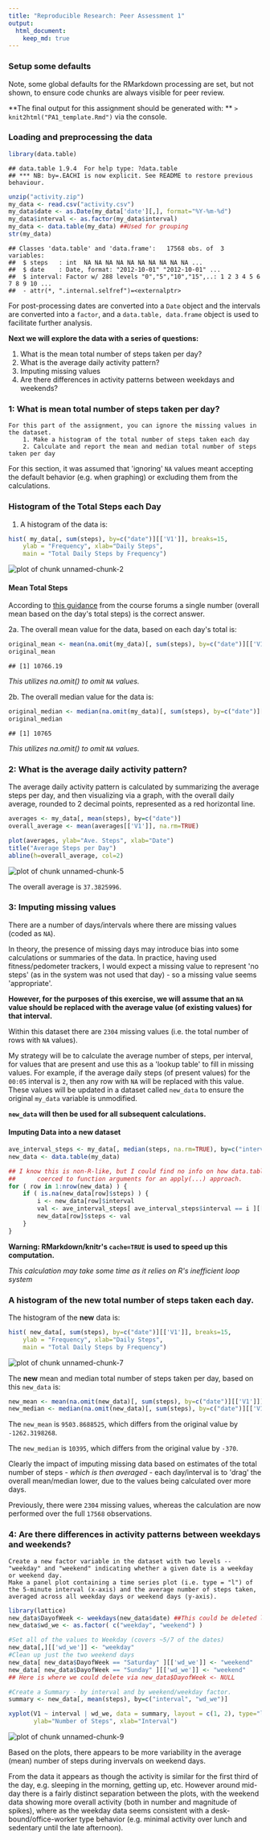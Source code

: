 ```yaml
---
title: "Reproducible Research: Peer Assessment 1"
output: 
  html_document:
    keep_md: true
---
```


### Setup some defaults


Note, some global defaults for the RMarkdown processing are set, but not shown, to ensure code chunks are always visible for peer review.

**The final output for this assignment should be generated with: ** ```> knit2html("PA1_template.Rmd")``` via the console.

### Loading and preprocessing the data


```r
library(data.table)
```

```
## data.table 1.9.4  For help type: ?data.table
## *** NB: by=.EACHI is now explicit. See README to restore previous behaviour.
```

```r
unzip("activity.zip")
my_data <- read.csv("activity.csv")
my_data$date <- as.Date(my_data['date'][,], format="%Y-%m-%d")
my_data$interval <- as.factor(my_data$interval)
my_data <- data.table(my_data) ##Used for grouping
str(my_data)
```

```
## Classes 'data.table' and 'data.frame':	17568 obs. of  3 variables:
##  $ steps   : int  NA NA NA NA NA NA NA NA NA NA ...
##  $ date    : Date, format: "2012-10-01" "2012-10-01" ...
##  $ interval: Factor w/ 288 levels "0","5","10","15",..: 1 2 3 4 5 6 7 8 9 10 ...
##  - attr(*, ".internal.selfref")=<externalptr>
```

For post-processing dates are converted into a ``Date`` object and the intervals are converted into a ``factor``, and a ``data.table, data.frame`` object is used to facilitate further analysis.

**Next we will explore the data with a series of questions:**  
1. What is the mean total number of steps taken per day?  
2. What is the average daily activity pattern?  
3. Imputing missing values  
4. Are there differences in activity patterns between weekdays and weekends?  

### 1: What is mean total number of steps taken per day?

    For this part of the assignment, you can ignore the missing values in the dataset.  
        1. Make a histogram of the total number of steps taken each day  
        2. Calculate and report the mean and median total number of steps taken per day  

For this section, it was assumed that 'ignoring' ```NA``` values meant accepting the default behavior (e.g. when graphing) or excluding them from the calculations.

### Histogram of the Total Steps each Day

1. A histogram of the data is:

```r
hist( my_data[, sum(steps), by=c("date")][['V1']], breaks=15,
    ylab = "Frequency", xlab="Daily Steps", 
    main = "Total Daily Steps by Frequency")
```

![plot of chunk unnamed-chunk-2](figure/unnamed-chunk-2-1.png) 

#### Mean Total Steps

According to [this guidance](https://class.coursera.org/repdata-010/forum/thread?thread_id=12) from the course forums a single number (overall mean based on the day's total steps) is the correct answer.

2a. The overall mean value for the data, based on each day's total is: 

```r
original_mean <- mean(na.omit(my_data)[, sum(steps), by=c("date")][['V1']])
original_mean
```

```
## [1] 10766.19
```

*This utilizes na.omit() to omit ```NA``` values.*

2b. The overall median value for the data is:

```r
original_median <- median(na.omit(my_data)[, sum(steps), by=c("date")][['V1']])
original_median
```

```
## [1] 10765
```

*This utilizes na.omit() to omit ```NA``` values.*

### 2: What is the average daily activity pattern?

The average daily activity pattern is calculated by summarizing the average steps per day, and then visualizing via a graph, with the overall daily average, rounded to 2 decimal points, represented as a red horizontal line.


```r
averages <- my_data[, mean(steps), by=c("date")]
overall_average <- mean(averages[['V1']], na.rm=TRUE)

plot(averages, ylab="Ave. Steps", xlab="Date")
title("Average Steps per Day")
abline(h=overall_average, col=2)
```

![plot of chunk unnamed-chunk-5](figure/unnamed-chunk-5-1.png) 

The overall average is ``37.3825996``.

### 3: Imputing missing values

There are a number of days/intervals where there are missing values (coded as ```NA```).

In theory, the presence of missing days may introduce bias into some calculations or summaries of the data. In practice, having used fitness/pedometer trackers, I would expect a missing value to represent 'no steps' (as in the system was not used that day) - so a missing value seems 'appropriate'.

**However, for the purposes of this exercise, we will assume that an ```NA``` value should be replaced with the average value (of existing values) for that interval.**

Within this dataset there are ``2304`` missing values (i.e. the total number of rows with ```NA``` values).

My strategy will be to calculate the average number of steps, per interval, for values that are present and use this as a 'lookup table' to fill in missing values. For example, if the average daily steps (of present values) for the ```00:05``` interval is ```2```, then any row with ```NA``` will be replaced with this value. These values will be updated in a dataset called ```new_data``` to ensure the original ```my_data``` variable is unmodified.

**```new_data``` will then be used for all subsequent calculations.**

#### Imputing Data into a new dataset

```r
ave_interval_steps <- my_data[, median(steps, na.rm=TRUE), by=c("interval")]
new_data <- data.table(my_data)

## I know this is non-R-like, but I could find no info on how data.tables are
##      coerced to function arguments for an apply(...) approach.
for ( row in 1:nrow(new_data) ) {
    if ( is.na(new_data[row]$steps) ) {
        i <- new_data[row]$interval
        val <- ave_interval_steps[ ave_interval_steps$interval == i ][['V1']]
        new_data[row]$steps <- val
    }
}
```
**Warning: RMarkdown/knitr's ```cache=TRUE``` is used to speed up this computation.**

*This calculation may take some time as it relies on R's inefficient loop system*

### A histogram of the new total number of steps taken each day.

The histogram of the **new** data is:

```r
hist( new_data[, sum(steps), by=c("date")][['V1']], breaks=15,
    ylab = "Frequency", xlab="Daily Steps", 
    main = "Total Daily Steps by Frequency")
```

![plot of chunk unnamed-chunk-7](figure/unnamed-chunk-7-1.png) 

The **new** mean and median total number of steps taken per day, based on this ```new_data``` is:

```r
new_mean <- mean(na.omit(new_data)[, sum(steps), by=c("date")][['V1']])
new_median <- median(na.omit(new_data)[, sum(steps), by=c("date")][['V1']])
```

The ```new_mean``` is ``9503.8688525``, which differs from the original value by ``-1262.3198268``.

The ```new_median``` is ``10395``, which differs from the original value by ``-370``.

Clearly the impact of imputing missing data based on estimates of the total number of steps - *which is then averaged* - each day/interval is to 'drag' the overall mean/median lower, due to the values being calculated over more days.

Previously, there were ``2304`` missing values, whereas the calculation are now performed over the full ``17568`` observations.

### 4: Are there differences in activity patterns between weekdays and weekends?

    Create a new factor variable in the dataset with two levels -- "weekday" and "weekend" indicating whether a given date is a weekday or weekend day.
    Make a panel plot containing a time series plot (i.e. type = "l") of the 5-minute interval (x-axis) and the average number of steps taken, averaged across all weekday days or weekend days (y-axis).
    

```r
library(lattice)
new_data$DayofWeek <- weekdays(new_data$date) ##This could be deleted later but it's not critical
new_data$wd_we <- as.factor( c("weekday", "weekend") )

#Set all of the values to Weekday (covers ~5/7 of the dates)
new_data[,][['wd_we']] <- "weekday"
#Clean up just the two weekend days
new_data[ new_data$DayofWeek == "Saturday" ][['wd_we']] <- "weekend"
new_data[ new_data$DayofWeek == "Sunday" ][['wd_we']] <- "weekend"
## Here is where we could delete via new_data$DayofWeek <- NULL

#Create a Summary - by interval and by weekend/weekday factor.
summary <- new_data[, mean(steps), by=c("interval", "wd_we")]

xyplot(V1 ~ interval | wd_we, data = summary, layout = c(1, 2), type="l",
       ylab="Number of Steps", xlab="Interval")
```

![plot of chunk unnamed-chunk-9](figure/unnamed-chunk-9-1.png) 

Based on the plots, there appears to be more variability in the average (mean) number of steps during invervals on weekend days.

From the data it appears as though the activity is similar for the first third of the day, e.g. sleeping in the morning, getting up, etc. However around mid-day there is a fairly distinct separation between the plots, with the weekend data showing more overall activity (both in number and magnitude of spikes), where as the weekday data seems consistent with a desk-bound/office-worker type behavior (e.g. minimal activity over lunch and sedentary until the late afternoon).
